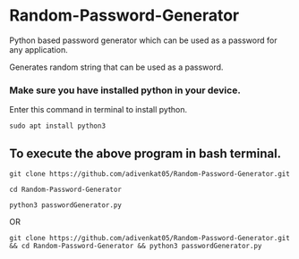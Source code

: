 # Random-Password-Generator

Python based password generator which can be used as a password for any application.

Generates random string that can be used as a password. 

### Make sure you have installed python in your device.

Enter this command in terminal to install python.
```
sudo apt install python3
```

## To execute the above program in bash terminal.    

```
git clone https://github.com/adivenkat05/Random-Password-Generator.git

cd Random-Password-Generator

python3 passwordGenerator.py 
```
OR
```
git clone https://github.com/adivenkat05/Random-Password-Generator.git && cd Random-Password-Generator && python3 passwordGenerator.py
```



